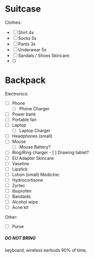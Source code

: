 # Suitcase
Clothes:
- [ ] Shirt 4x
- [ ] Socks 5x
- [ ] Pants 3x
- [ ] Underwear 5x
- [ ] Sandals / Shoes
Skincare:
- [ ] 
# Backpack
Electronics:
- [ ] Phone
	- [ ] Phone Charger
- [ ] Power bank
- [ ] Portable fan
- [ ] Laptop
	- [ ] Laptop Charger
- [ ] Headphones (small)
- [ ] Mouse
	- [ ] Mouse Battery?
- [ ] Ring/Ring charger
		- [ ] Drawing tablet? 
- [ ] EU Adapter
Skincare:
- [ ] Vaseline
- [ ] Lipstick
- [ ] Lotion (small)
Medicine:
- [ ] Hydrocortisone 
- [ ] Zyrtec
- [ ] Ibuprofen
- [ ] Bandaids
- [ ] Alcohol wipe
- [ ] Acne kit 

Other: 
- [ ] Purse
##### DO NOT BRING
keyboard, wireless earbuds 90% of time, 